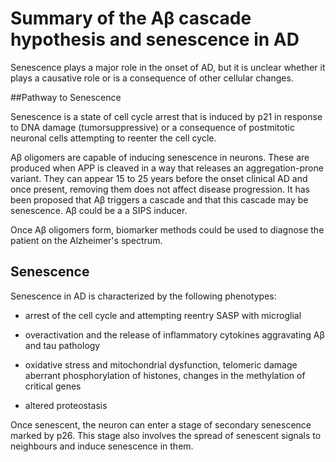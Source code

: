 # Summary of the Aβ cascade hypothesis and senescence in AD

Senescence plays a major role in the onset of AD, but it is unclear whether it
plays a causative role or is a consequence of other cellular changes.

##Pathway to Senescence

Senescence is a state of cell cycle arrest that is induced by p21 in response to
DNA damage (tumorsuppressive) or a consequence of postmitotic neuronal cells
attempting to reenter the cell cycle.

Aβ oligomers are capable of inducing senescence in neurons. These are produced
when APP is cleaved in a way that releases an aggregation-prone variant. They
can appear 15 to 25 years before the onset clinical AD and once present,
removing them does not affect disease progression. It has been proposed that Aβ
triggers a cascade and that this cascade may be senescence. Aβ could be a a SIPS
inducer.

Once Aβ oligomers form, biomarker methods could be used to diagnose the patient
on the Alzheimer's spectrum.

## Senescence

Senescence in AD is characterized by the following phenotypes:

- arrest of the cell cycle and attempting reentry SASP with microglial

- overactivation and the release of inflammatory cytokines aggravating Aβ and
  tau pathology

- oxidative stress and mitochondrial dysfunction, telomeric damage aberrant
  phosphorylation of histones, changes in the methylation of critical genes

- altered proteostasis

Once senescent, the neuron can enter a stage of secondary senescence marked by
p26. This stage also involves the spread of senescent signals to neighbours and
induce senescence in them.
